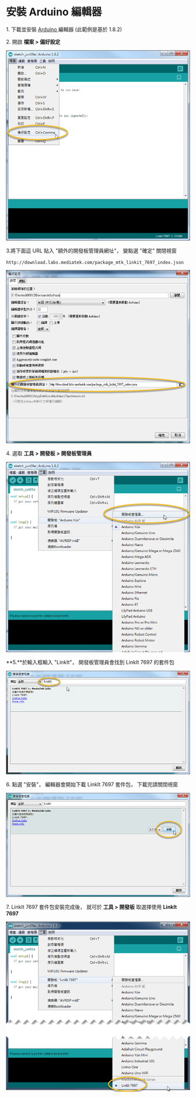 # 安裝 Arduino 編輯器

1\. 下載並安裝 [Arduino ](https://www.arduino.cc/en/Main/OldSoftwareReleases#previous)編輯器 (此範例是基於 1.8.2)

2\. 開啟 **檔案 > 偏好設定**

![](../../.gitbook/assets/image-09.png)

3.將下面這 URL 貼入 "額外的開發板管理員網址"， 變點選 "確定" 關閉視窗

```
http://download.labs.mediatek.com/package_mtk_linkit_7697_index.json
```

![](../../.gitbook/assets/image-10.png)

4\. 選取 **工具 > 開發板 > 開發板管理員**

![](../../.gitbook/assets/image-11.png)

**5.**於輸入框輸入 "LinkIt"， 開發板管理員會找到 LinkIt 7697 的套件包

![](../../.gitbook/assets/image-12.png)

6\. 點選 "安裝"， 編輯器會開始下載 LinkIt 7697 套件包， 下載完請關閉視窗

![](../../.gitbook/assets/image-13.png)

7\. LinkIt 7697 套件包安裝完成後， 就可於 **工具 > 開發板** 取選擇使用 **LinkIt 7697**

![](../../.gitbook/assets/image-14.png)
